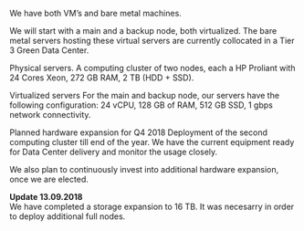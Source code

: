 We have both VM’s and bare metal machines.

We will start with a main and a backup node, both virtualized. The bare metal servers hosting these virtual servers are currently collocated in a Tier 3 Green Data Center.

Physical servers.
A computing cluster of two nodes, each a HP Proliant with 24 Cores Xeon, 272 GB RAM, 2 TB (HDD + SSD).

Virtualized servers
For the main and backup node, our servers have the following configuration:
24 vCPU, 128 GB of RAM, 512 GB SSD, 1 gbps network connectivity.

Planned hardware expansion for Q4 2018
Deployment of the second computing cluster till end of the year. We have the current equipment ready for Data Center delivery and monitor the usage closely. 

We also plan to continuously invest into additional hardware expansion, once we are elected.

<b>Update 13.09.2018</b><br>
We have completed a storage expansion to 16 TB. It was necesarry in order to deploy additional full nodes.
